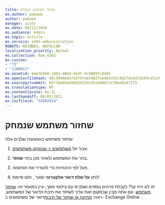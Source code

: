 ```yaml
---
title: שחזור משתמש שנמחק
ms.author: pebaum
author: pebaum
manager: scotv
ms.date: 04/21/2020
ms.audience: Admin
ms.topic: article
ms.service: o365-administration
ROBOTS: NOINDEX, NOFOLLOW
localization_priority: Normal
ms.collection: Adm_O365
ms.custom:
- "73"
- "1200013"
ms.assetid: dae7b5b0-1003-40bd-b59f-8c5009fc8d82
ms.openlocfilehash: 60c39466457e5f5fabfd02fae9b4192cdd27ded423a99ce5149b1c102e138097
ms.sourcegitcommit: b5f7da89a650d2915dc652449623c78be6247175
ms.translationtype: MT
ms.contentlocale: he-IL
ms.lasthandoff: 08/05/2021
ms.locfileid: "53982014"
---
```

# <a name="restore-a-deleted-user"></a>שחזור משתמש שנמחק

שחזור משתמש באמצעות שלבים אלה:
  
1. עבור אל [משתמשים \> שנמחקו משתמשים](https://admin.microsoft.com/adminportal/home#/deletedusers).

2. בחר את המשתמש ולאחר מכן בחר **שחזר**.

3. פעל לפי ההנחיות כדי להגדיר את הסיסמה.

4. לחץ **על שלח דואר אלקטרוני** וסגור , ותם סיימת!

זה לא היה קל? לקבלת פרטים נוספים ושלבים עם צילומי מסך, עיין במאמר זה: [שחזור משתמש](https://docs.microsoft.com/microsoft-365/admin/add-users/restore-user). אם אתה מבין שבמקום זאת עליך לשחזר את תיבת הדואר של המשתמש, ראה: [מחיקה או שחזור של תיבות](https://docs.microsoft.com/exchange/recipients-in-exchange-online/delete-or-restore-mailboxes)דואר של משתמשים ב- Exchange Online .